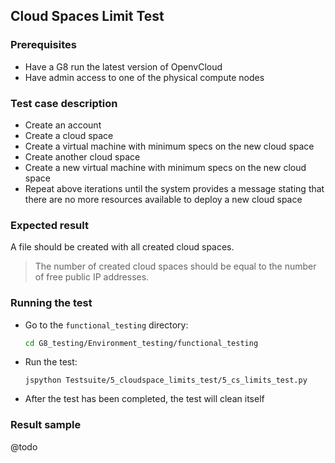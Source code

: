 ## Cloud Spaces Limit Test

### Prerequisites
- Have a G8 run the latest version of OpenvCloud
- Have admin access to one of the physical compute nodes

### Test case description
- Create an account
- Create a cloud space
- Create a virtual machine with minimum specs on the new cloud space
- Create another cloud space
- Create a new virtual machine with minimum specs on the new cloud space
- Repeat above iterations until the system provides a message stating that there are no more resources available to deploy a new cloud space

### Expected result
A file should be created with all created cloud spaces. 

> The number of created cloud spaces should be equal to the number of free public IP addresses.  

### Running the test
- Go to the `functional_testing` directory:
  ```bash
  cd G8_testing/Environment_testing/functional_testing
  ```

- Run the test:  
  ```
  jspython Testsuite/5_cloudspace_limits_test/5_cs_limits_test.py
  ```

- After the test has been completed, the test will clean itself

### Result sample
@todo